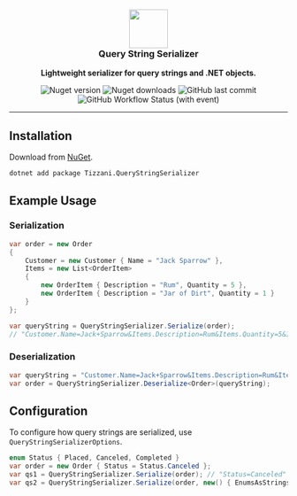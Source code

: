 <div align="center">
    <h3><img src="https://raw.githubusercontent.com/erinnmclaughlin/Tizzani.QueryStringSerializer/main/assets/QssLogo.png" width="70"><br /><b>Query String Serializer</b></h3>
    <p><b>Lightweight serializer for query strings and .NET objects.</b></p>
    <div>
        <img alt="Nuget version" src="https://img.shields.io/nuget/v/tizzani.querystringserializer">
        <img alt="Nuget downloads" src="https://img.shields.io/nuget/dt/tizzani.querystringserializer">
        <img alt="GitHub last commit" src="https://img.shields.io/github/last-commit/erinnmclaughlin/Tizzani.QueryStringSerializer/main">
        <img alt="GitHub Workflow Status (with event)" src="https://img.shields.io/github/actions/workflow/status/erinnmclaughlin/Tizzani.QueryStringSerializer/dotnet.yml">
    </div>
</div>

<hr />

## Installation
Download from [NuGet](https://www.nuget.org/packages/Tizzani.QueryStringSerializer).
```
dotnet add package Tizzani.QueryStringSerializer
```

## Example Usage

### Serialization

```csharp
var order = new Order
{
    Customer = new Customer { Name = "Jack Sparrow" },
    Items = new List<OrderItem>
    {
        new OrderItem { Description = "Rum", Quantity = 5 },
        new OrderItem { Description = "Jar of Dirt", Quantity = 1 }
    }
};

var queryString = QueryStringSerializer.Serialize(order);
// "Customer.Name=Jack+Sparrow&Items.Description=Rum&Items.Quantity=5&Items.Description=Jar+of+Dirt&Items.Quantity=1";
```

### Deserialization

```c#
var queryString = "Customer.Name=Jack+Sparrow&Items.Description=Rum&Items.Quantity=5&Items.Description=Jar+of+Dirt&Items.Quantity=1";
var order = QueryStringSerializer.Deserialize<Order>(queryString);
```

## Configuration
To configure how query strings are serialized, use `QueryStringSerializerOptions`.

```c#
enum Status { Placed, Canceled, Completed }
var order = new Order { Status = Status.Canceled };
var qs1 = QueryStringSerializer.Serialize(order); // "Status=Canceled"
var qs2 = QueryStringSerializer.Serialize(order, new() { EnumsAsStrings = false }); // "Status=1"
```
